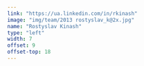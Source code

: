 ```yaml
---
link: "https://ua.linkedin.com/in/rkinash"
image: "img/team/2013 rostyslav_k@2x.jpg"
name: "Rostyslav Kinash"
type: "left"
width: 7
offset: 9
offset-top: 18
---
```

